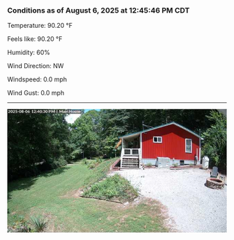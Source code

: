 ### Conditions as of August 6, 2025 at 12:45:46 PM CDT 

Temperature: 90.20 &deg;F

Feels like: 90.20 &deg;F

Humidity: 60%

Wind Direction: NW

Windspeed: 0.0 mph

Wind Gust: 0.0 mph

---

<img src="./images/latest.jpeg"/>

